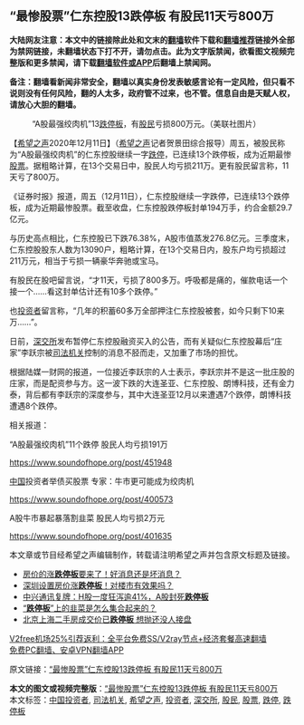  <h2>“最惨股票”仁东控股13跌停板 有股民11天亏800万</h2> <p class="notice"><b>大陆网友注意：本文中的链接除此处和文末的<a href="https://github.com/bannedbook/fanqiang" >翻墙</a>软件下载和<a href="https://github.com/killgcd/justmysocks/blob/master/README.md">翻墙推荐</a>链接外全部为禁网链接，未翻墙状态下打不开，请勿点击。此为文字版禁闻，欲看图文视频完整版和更多禁闻，请下载<a href="https://github.com/bannedbook/fanqiang">翻墙软件或APP</a>后翻墙上禁闻网。</p><p>备注：翻墙看新闻非常安全，翻墙以真实身份发表敏感言论有一定风险，但只看不说则没有任何风险，翻的人太多，政府管不过来，也不管。信息自由是天赋人权，请放心大胆的翻墙。</b></p>  <div class="entry"> <figure><figcaption>“A股最强绞肉机”13<a href="https://www.bannedbook.org/bnews/tag/%E8%B7%8C%E5%81%9C%E6%9D%BF/" class="st_tag internal_tag" rel="tag" title="标签 跌停板 下的日志">跌停板</a>，有<a href="https://www.bannedbook.org/bnews/tag/%e8%82%a1%e6%b0%91/" class="st_tag internal_tag" rel="tag" title="标签 股民 下的日志">股民</a>亏损800万元。（美联社图片）</figcaption></figure> <p>【<span class='wp_keywordlink_affiliate'><a href="https://www.soundofhope.org" title="希望之声" target="_blank">希望之声</a></span>2020年12月11日】（<a href="https://www.bannedbook.org/bnews/tag/%e5%b8%8c%e6%9c%9b%e4%b9%8b%e5%a3%b0/" class="st_tag internal_tag" rel="tag" title="标签 希望之声 下的日志">希望之声</a>记者贺景田综合报导）周五，被股民称为“A股最强绞肉机”的仁东控股继续一字<a href="https://www.bannedbook.org/bnews/tag/%E8%B7%8C%E5%81%9C/" class="st_tag internal_tag" rel="tag" title="标签 跌停 下的日志">跌停</a>，已连续13个跌停板，成为近期最惨<a href="https://www.bannedbook.org/bnews/tag/%e8%82%a1%e7%a5%a8/" class="st_tag internal_tag" rel="tag" title="标签 股票 下的日志">股票</a>。据粗略计算，在13个交易日中，股民人均亏损211万。更有股民留言称，11天亏了800万。</p> <p>《证券时报》报道，周五（12月11日），仁东控股继续一字跌停，已连续13个跌停板，成为近期最惨股票。截至收盘，仁东控股跌停板封单194万手，约合金额29.7亿元。</p> <p>与历史高点相比，仁东控股已下跌76.38%，A股市值蒸发276.8亿元。三季度末，仁东控股股东人数为13090户，粗略计算，在13个交易日内，股东户均亏损超过211万元，相当于亏损一辆豪华奔驰或宝马。</p> <p>有股民在股吧留言说，“才11天，亏损了800多万。呼吸都是痛的，催款电话一个接一个……看这封单估计还有10多个跌停。”</p> <p>也<a href="https://www.bannedbook.org/bnews/tag/%e6%8a%95%e8%b5%84%e8%80%85/" class="st_tag internal_tag" rel="tag" title="标签 投资者 下的日志">投资者</a>留言称，“几年的积蓄60多万全部押注仁东控股被套，如今只剩下10来万……”。</p>  <p>日前，<a href="https://www.bannedbook.org/bnews/tag/%e6%b7%b1%e4%ba%a4%e6%89%80/" class="st_tag internal_tag" rel="tag" title="标签 深交所 下的日志">深交所</a>发布暂停仁东控股融资买入的公告，而有关疑似仁东控股幕后“庄家”李跃宗被<a href="https://www.bannedbook.org/bnews/tag/%E5%8F%B8%E6%B3%95%E6%9C%BA%E5%85%B3/" class="st_tag internal_tag" rel="tag" title="标签 司法机关 下的日志">司法机关</a>控制的消息不胫而走，又加重了市场的担忧。</p> <p>根据陆媒一财网的报道，一位接近李跃宗的人士表示，李跃宗并不是这一批庄股的庄家，而是配资参与方。这一波下跌的大连圣亚、仁东控股、朗博科技，还有金力泰，背后都有李跃宗的深度参与，其中大连圣亚12月以来遭遇7个跌停，朗博科技遭遇8个跌停。</p> <p>相关报道：</p> <p>“A股最强绞肉机”11个跌停 股民人均亏损191万</p> <p><a href="https://www.soundofhope.org/post/451948">https://www.soundofhope.org/post/451948</a></p>  <p><span class='wp_keywordlink_affiliate'><a href="https://www.bannedbook.org/" title="中国" target="_blank">中国</a></span>投资者举债买股票 专家：牛市更可能成为绞肉机</p> <p><a href="https://www.soundofhope.org/post/400573">https://www.soundofhope.org/post/400573</a></p> <p>A股牛市暴起暴落割韭菜 股民人均亏损2万元</p> <p><a href="https://www.soundofhope.org/post/401635">https://www.soundofhope.org/post/401635</a></p> <p>本文章或节目经希望之声编辑制作，转载请注明希望之声并包含原文标题及链接。</p>  <ul class='op-related-articles' title='相关阅读'> <li><a href='https://www.bannedbook.org/bnews/cnnews/20181128/1038447.html' target='_blank'>房价的涨<b>跌停板</b>要来了！好消息还是坏消息？</a></li> <li><a href='https://www.bannedbook.org/bnews/lifebaike/20181127/1037680.html' target='_blank'>深圳设置房价涨<b>跌停板</b>！对楼市有效果吗？</a></li> <li><a href='https://www.bannedbook.org/bnews/finance/20180613/957052.html' target='_blank'>中兴通讯复牌：H股一度狂泻逾41%，A股封死<b>跌停板</b></a></li> <li><a href='https://www.bannedbook.org/bnews/topimagenews/20180609/955248.html' target='_blank'>“<b>跌停板</b>”上的韭菜是怎么集合起来的？</a></li> <li><a href='https://www.bannedbook.org/bnews/topimagenews/20171223/874872.html' target='_blank'>北京上海二手房成交价已<b>跌停板</b> 想抛还没人接盘</a></li> </ul> <p class="texttj"> <a href="https://github.com/bannedbook/fanqiang/wiki/V2ray%E6%9C%BA%E5%9C%BA" target="_blank">V2free机场25%引荐返利：全平台免费SS/V2ray节点+经济套餐高速翻墙</a><br/> <a href="https://github.com/bannedbook/fanqiang/wiki/%E7%A6%81%E9%97%BB%E7%BD%91%E5%AE%89%E5%8D%93%E7%BF%BB%E5%A2%99%E6%96%B0%E9%97%BBAPP" target="_blank">免费PC翻墙、安卓VPN翻墙APP</a></p><p>原文链接：<a class="src_link"  href="https://www.soundofhope.org/post/452698" target="_blank">“最惨股票”仁东控股13跌停板 有股民11天亏800万</a></p><a name='sharetosocial'></a>       <div><b>本文的图文或视频完整版</b>：<a href='https://www.bannedbook.org/bnews/comments/20201212/1446082.html'>“最惨股票”仁东控股13跌停板 有股民11天亏800万</a></div>  </div><!--END ENTRY--> <div class="postfooter"> <div>本文标签：<a href="https://www.bannedbook.org/bnews/tag/%e4%b8%ad%e5%9b%bd%e6%8a%95%e8%b5%84%e8%80%85/" rel="tag">中国投资者</a>, <a href="https://www.bannedbook.org/bnews/tag/%E5%8F%B8%E6%B3%95%E6%9C%BA%E5%85%B3/" rel="tag">司法机关</a>, <a href="https://www.bannedbook.org/bnews/tag/%e5%b8%8c%e6%9c%9b%e4%b9%8b%e5%a3%b0/" rel="tag">希望之声</a>, <a href="https://www.bannedbook.org/bnews/tag/%e6%8a%95%e8%b5%84%e8%80%85/" rel="tag">投资者</a>, <a href="https://www.bannedbook.org/bnews/tag/%e6%b7%b1%e4%ba%a4%e6%89%80/" rel="tag">深交所</a>, <a href="https://www.bannedbook.org/bnews/tag/%e8%82%a1%e6%b0%91/" rel="tag">股民</a>, <a href="https://www.bannedbook.org/bnews/tag/%e8%82%a1%e7%a5%a8/" rel="tag">股票</a>, <a href="https://www.bannedbook.org/bnews/tag/%E8%B7%8C%E5%81%9C/" rel="tag">跌停</a>, <a href="https://www.bannedbook.org/bnews/tag/%E8%B7%8C%E5%81%9C%E6%9D%BF/" rel="tag">跌停板</a></div>  </div><!--END POSTFOOTER--> 